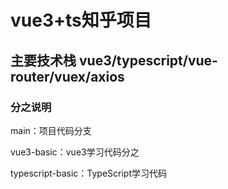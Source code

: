 # vue3+ts知乎项目

## 主要技术栈 vue3/typescript/vue-router/vuex/axios

### 分之说明
main：项目代码分支

vue3-basic：vue3学习代码分之

typescript-basic：TypeScript学习代码

